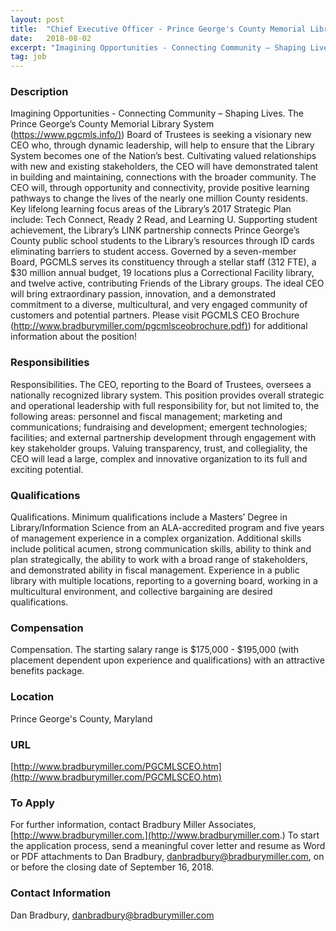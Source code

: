```yaml
---
layout: post
title:  "Chief Executive Officer - Prince George's County Memorial Library System (MD)"
date:   2018-08-02
excerpt: "Imagining Opportunities - Connecting Community – Shaping Lives. The Prince George’s County Memorial Library System ([https://www.pgcmls.info/)](https://www.pgcmls.info/)) Board of Trustees is seeking a visionary new CEO who, through dynamic leadership, will help to ensure that the Library System becomes one of the Nation’s best. Cultivating valued relationships with new and existing..."
tag: job
---
```


### Description   

Imagining Opportunities - Connecting Community – Shaping Lives. The Prince George’s County Memorial Library System ([https://www.pgcmls.info/)](https://www.pgcmls.info/)) Board of Trustees is seeking a visionary new CEO who, through dynamic leadership, will help to ensure that the Library System becomes one of the Nation’s best. Cultivating valued relationships with new and existing stakeholders, the CEO will have demonstrated talent in building and maintaining, connections with the broader community. The CEO will, through opportunity and connectivity, provide positive learning pathways to change the lives of the nearly one million County residents.  Key lifelong learning focus areas of the Library’s 2017 Strategic Plan include: Tech Connect, Ready 2 Read, and Learning U. Supporting student achievement, the Library’s LINK partnership connects Prince George’s County public school students to the Library’s resources through ID cards eliminating barriers to student access. Governed by a seven-member Board, PGCMLS serves its constituency through a stellar staff (312 FTE), a $30 million annual budget, 19 locations plus a Correctional Facility library, and twelve active, contributing Friends of the Library groups. The ideal CEO will bring extraordinary passion, innovation, and a demonstrated commitment to a diverse, multicultural, and very engaged community of customers and potential partners. Please visit PGCMLS CEO Brochure ([http://www.bradburymiller.com/pgcmlsceobrochure.pdf)](http://www.bradburymiller.com/pgcmlsceobrochure.pdf)) for additional information about the position!


### Responsibilities   

Responsibilities. The CEO, reporting to the Board of Trustees, oversees a nationally recognized library system. This position provides overall strategic and operational leadership with full responsibility for, but not limited to, the following areas: personnel and fiscal management; marketing and communications; fundraising and development; emergent technologies; facilities; and external partnership development through engagement with key stakeholder groups. Valuing transparency, trust, and collegiality, the CEO will lead a large, complex and innovative organization to its full and exciting potential. 


### Qualifications   

Qualifications. Minimum qualifications include a Masters’ Degree in Library/Information Science from an ALA-accredited program and five years of management experience in a complex organization. Additional skills include political acumen, strong communication skills, ability to think and plan strategically, the ability to work with a broad range of stakeholders, and demonstrated ability in fiscal management. Experience in a public library with multiple locations, reporting to a governing board, working in a multicultural environment, and collective bargaining are desired qualifications. 


### Compensation   

Compensation. The starting salary range is $175,000 - $195,000 (with placement dependent upon experience and qualifications) with an attractive benefits package. 


### Location   

Prince George's County, Maryland


### URL   

[http://www.bradburymiller.com/PGCMLSCEO.htm](http://www.bradburymiller.com/PGCMLSCEO.htm)

### To Apply   

For further information, contact Bradbury Miller Associates, [http://www.bradburymiller.com.](http://www.bradburymiller.com.)  To start the application process, send a meaningful cover letter and resume as Word or PDF attachments to Dan Bradbury, danbradbury@bradburymiller.com, on or before the closing date of September 16, 2018.




### Contact Information   

Dan Bradbury, danbradbury@bradburymiller.com

